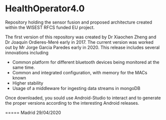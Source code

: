# HealthOperator4.0
Repository holding the sensor fusion and proposed architecture created within the WISEST RFCS funded EU project.

The first version of this repository was created by Dr Xiaochen Zheng and Dr Joaquín Ordieres-Meré early in 2017.
The current version was worked out by Mr Jorge Garcia Paredes early in 2020. This release includes several innovations
including 

* Common platform for different bluetooth devices being monitored at the same time.
* Common and integrated configuration, with memory for the MACs known
* Higher stability
* Usage of a middleware for ingesting data streams in mongoDB

Once downloaded, you sould use Android-Studio to interact and to generate the proper versions 
according to the interesting Android releases.

=====
Madrid 29/04/2020
